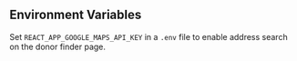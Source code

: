 ## Environment Variables

Set `REACT_APP_GOOGLE_MAPS_API_KEY` in a `.env` file to enable address search on the donor finder page.
